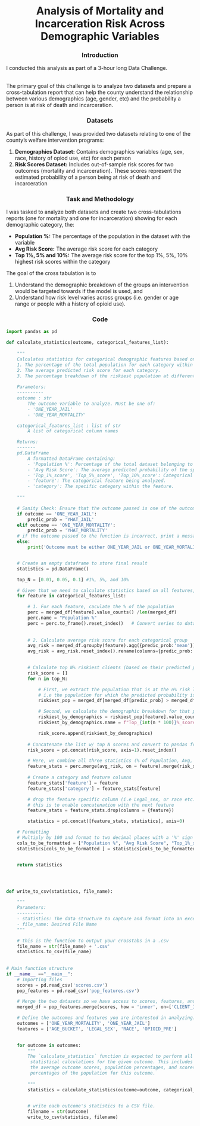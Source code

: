 <h1 align="center">Analysis of Mortality and Incarceration Risk Across Demographic Variables</h1>

<h3 align="center">Introduction</h3>
I conducted this analysis as part of a 3-hour long Data Challenge.<br><br>

The primary goal of this challenge is to analyze two datasets and prepare a cross-tabulation report that can help the county understand the relationship between various demographics (age, gender, etc) and the probability a person is at risk of death and incarceration.

<h3 align="center">Datasets</h3>
As part of this challenge, I was provided two datasets relating to one of the county’s welfare intervention programs:

1. **Demographics Dataset:** Contains demographics variables (age, sex, race, history of opiod use, etc) for each person 
2. **Risk Scores Dataset:** Includes out-of-sample risk scores for two outcomes (mortality and incarceration). These scores represent the estimated probability of a person being at risk of death and incarceration


<h3 align="center">Task and Methodology</h3>

I was tasked to analyze both datasets and create two cross-tabulations reports (one for mortality and one for incarceration) showing for each demographic category, the:

- **Population %:** The percentage of the population in the dataset with the variable
- **Avg Risk Score:** The average risk score for each category
- **Top 1%, 5% and 10%:** The average risk score for the top 1%, 5%, 10% highest risk scores within the category


The goal of the cross tabulation is to
1. Understand the demographic breakdown of the groups an intervention would be targeted towards if the model is used, and
2. Understand how risk level varies across groups (i.e. gender or age range or people with a history of opioid use).

<h3 align="center">Code</h3>

```python
import pandas as pd

def calculate_statistics(outcome, categorical_features_list):
    
    """
    Calculates statistics for categorical demographic features based on a specified outcome, specifically:
    1. The percentage of the total population for each category within a categorical feature.
    2. The average predicted risk score for each category.
    3. The percentage breakdown of the riskiest population at different thresholds (Top 1%, 5%, and 10% risk levels).
    
    Parameters:
    ----------
    outcome : str
        The outcome variable to analyze. Must be one of:
        - 'ONE_YEAR_JAIL'
        - 'ONE_YEAR_MORTALITY'

    categorical_features_list : list of str
        A list of categorical column names

    Returns:
    -------
    pd.DataFrame
        A formatted DataFrame containing:
        - 'Population %': Percentage of the total dataset belonging to each category.
        - 'Avg Risk Score': The average predicted probability of the specified outcome for each category.
        - 'Top_1%_score', 'Top_5%_score', 'Top_10%_score': Categorical breakdown of top 1%, 5%, and 10% of riskiest populations.
        - 'feature': The categorical feature being analyzed.
        - 'category': The specific category within the feature.
    
    """  

    # Sanity Check: Ensure that the outcome passed is one of the outcomes we have probabilities for in our dataset
    if outcome == 'ONE_YEAR_JAIL':
        predic_prob = 'YHAT_JAIL'
    elif outcome == 'ONE_YEAR_MORTALITY':
        predic_prob = 'YHAT_MORTALITY'
    # if the outcome passed to the function is incorrect, print a message to redict user
    else:
        print('Outcome must be either ONE_YEAR_JAIL or ONE_YEAR_MORTALITY. Please specify correct outcome')


    # Create an empty dataframe to store final result
    statistics = pd.DataFrame()

    top_N = [0.01, 0.05, 0.1] #1%, 5%, and 10%

    # Given that we need to calculate statistics based on all features, we loop through them
    for feature in categorical_features_list:

        # 1. For each feature, caculate the % of the population
        perc = merged_df[feature].value_counts() /len(merged_df)
        perc.name = "Population %"
        perc = perc.to_frame().reset_index()   # Convert series to dataframe
   
        
        # 2. Calculate average risk score for each categorical group
        avg_risk = merged_df.groupby(feature).agg({predic_prob:'mean'}) 
        avg_risk = avg_risk.reset_index().rename(columns={predic_prob: "Avg Risk Score"})

        
        # Calculate top N% riskiest clients (based on their predicted probability of the relevant outcome)
        risk_score = []
        for n in top_N:

            # First, we extract the population that is at the n% risk level  (1, 5 or 10% risk level)
            # i.e the population for which the predicted probability is at the top 1%
            riskiest_pop = merged_df[merged_df[predic_prob] > merged_df[predic_prob].quantile(1-n)]

            # Second, we calculate the demographic breakdown for that population
            riskiest_by_demographics = riskiest_pop[feature].value_counts() /len(riskiest_pop)
            riskiest_by_demographics.name = f"Top_{int(n * 100)}%_score"

            risk_score.append(riskiest_by_demographics)
        
        # Concatenate the list w/ top N scores and convert to pandas frame
        risk_score = pd.concat(risk_score, axis=1).reset_index()

        # Here, we combine all three statistics (% of Population, Avg, and Top N Scores)
        feature_stats = perc.merge(avg_risk, on = feature).merge(risk_score, on = feature, how = 'outer')
            
        # Create a category and feature columns
        feature_stats['feature'] = feature
        feature_stats['category'] = feature_stats[feature]

        # drop the feature specific column (i.e Legal_sex, or race etc...) not the "feature" column
        # this is to enable concatenation with the next feature
        feature_stats = feature_stats.drop(columns = {feature})

        statistics = pd.concat([feature_stats, statistics], axis=0)

    # Formatting
    # Multiply by 100 and format to two decimal places with a '%' sign
    cols_to_be_formatted = ["Population %", "Avg Risk Score", "Top_1%_score", "Top_5%_score", "Top_10%_score"]
    statistics[cols_to_be_formatted ] = statistics[cols_to_be_formatted].map(lambda x: f"{x * 100:.2f}%" if pd.notnull(x) else "NaN")


    return statistics




def write_to_csv(statistics, file_name):

    """
    Parameters:
    ----------
    - statistics: The data structure to capture and format into an excel sheet.
    - file_name: Desired File Name
    """

    # this is the function to output your crosstabs in a .csv
    file_name = str(file_name) + '.csv'
    statistics.to_csv(file_name)
 
        
# Main function structure
if __name__ =="__main__":
    # Importing files
    scores = pd.read_csv('scores.csv')
    pop_features = pd.read_csv('pop_features.csv')

    # Merge the two datasets so we have access to scores, features, and outcomes in one df
    merged_df = pop_features.merge(scores, how = 'inner', on=['CLIENT_ID', 'EPISODE_DATE'])

    # Define the outcomes and features you are interested in analyzing.
    outcomes = ['ONE_YEAR_MORTALITY', 'ONE_YEAR_JAIL']
    features = ['AGE_BUCKET', 'LEGAL_SEX', 'RACE', 'OPIOID_PRE']

    
    for outcome in outcomes:
        """ 
        The `calculate_statistics` function is expected to perform all necessary
         statistical calculations for the given outcome. This includes determining
         the average outcome scores, population percentages, and scores within the top
         percentages of the population for this outcome.
        
        """
        statistics = calculate_statistics(outcome=outcome, categorical_features_list=features)
        

        # write each outcome's statistics to a CSV file.
        filename = str(outcome)
        write_to_csv(statistics, filename)
```

